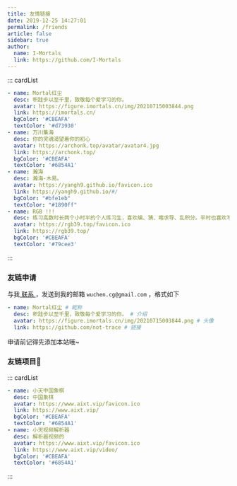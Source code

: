 ```yaml
---
title: 友情链接
date: 2019-12-25 14:27:01
permalink: /friends
article: false
sidebar: true
author: 
  name: I-Mortals
  link: https://github.com/I-Mortals
---
```

<!--
普通卡片列表容器，可用于友情链接、项目推荐、古诗词展示等。
cardList 后面可跟随一个数字表示每行最多显示多少个，选值范围1~4，默认3。在小屏时会根据屏幕宽度减少每行显示数量。
 - name: 麋鹿鲁哟
  desc: 大道至简，知易行难
  avatar: https://cdn.jsdelivr.net/gh/xugaoyi/image_store/blog/20200122153807.jpg # 可选
  link: https://www.cnblogs.com/miluluyo/ # 可选
  bgColor: '#CBEAFA' # 可选，默认var(--bodyBg)。颜色值有#号时请添加单引号
  textColor: '#6854A1' # 可选，默认var(--textColor)
-->

::: cardList

```yaml
- name: Mortal红尘
  desc: 积跬步以至千里，致敬每个爱学习的你。
  avatar: https://figure.imortals.cn/img/20210715003844.png
  link: https://imortals.cn/
  bgColor: '#CBEAFA'
  textColor: '#d73930'
- name: 万川集海
  desc: 你的灵魂渴望着你的初心
  avatar: https://archonk.top/avatar/avatar4.jpg
  link: https://archonk.top/
  bgColor: '#CBEAFA'
  textColor: '#6854A1'
- name: 瀚海
  desc: 瀚海-木易。
  avatar: https://yangh9.github.io/favicon.ico
  link: https://yangh9.github.io/#/
  bgColor: "#bfe1eb"
  textColor: "#1890ff"
- name: RGB !!!
  desc: 练习高数时长两个小时半的个人练习生，喜欢编、猜、瞎求导、乱积分。平时也喜欢写写没用的代码。
  avatar: https://rgb39.top/favicon.ico
  link: https://rgb39.top/
  bgColor: '#CBEAFA'
  textColor: '#79cee3'
```

:::

### 友链申请

与我[ 联系 ](/about/#联系)，发送到我的邮箱 `wuchen.cg@gmail.com` ，格式如下

```yaml
- name: Mortal红尘 # 昵称
  desc: 积跬步以至千里，致敬每个爱学习的你。 # 介绍
  avatar: https://figure.imortals.cn/img/20210715003844.png # 头像
  link: https://github.com/not-trace # 链接
```

申请前记得先添加本站哦~

### 友链项目🧊

::: cardList

```yaml
- name: 小天中国象棋
  desc: 中国象棋
  avatar: https://www.aixt.vip/favicon.ico
  link: https://www.aixt.vip/
  bgColor: '#CBEAFA'
  textColor: '#6854A1'
- name: 小天视频解析器
  desc: 解析器视频的
  avatar: https://www.aixt.vip/favicon.ico
  link: https://www.aixt.vip/video/
  bgColor: '#CBEAFA'
  textColor: '#6854A1'
```

:::


